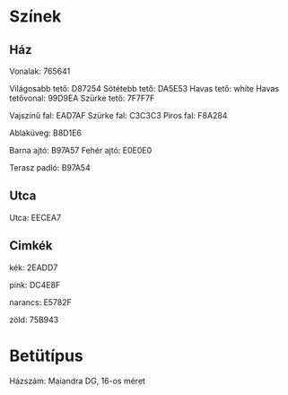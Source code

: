 # Színek

## Ház

Vonalak: 765641

Világosabb tető: D87254
Sötétebb tető: DA5E53
Havas tető: white
Havas tetővonal: 99D9EA
Szürke tető: 7F7F7F

Vajszínű fal: EAD7AF
Szürke fal: C3C3C3
Piros fal: F8A284

Ablaküveg: B8D1E6

Barna ajtó: B97A57
Fehér ajtó: E0E0E0

Terasz padló: B97A54

## Utca

Utca: EECEA7

## Cimkék

kék: 2EADD7

pink: DC4E8F

narancs: E5782F

zöld: 75B943

# Betütípus

Házszám: Maiandra DG, 16-os méret